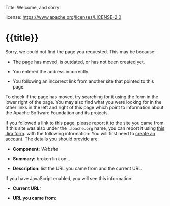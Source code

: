 Title: Welcome, and sorry!

license: https://www.apache.org/licenses/LICENSE-2.0

# {{title}}

Sorry, we could not find the page you requested. This may be because:

- The page has moved, is outdated, or has not been created yet.

- You entered the address incorrectly.

- You following an incorrect link from another site that pointed to this page.

To check if the page has moved, try searching for it using the
form in the lower right of the page. You may also find what you were
looking for in the other links in the left and right of this page which
point to information about the Apache Software Foundation and its projects.

If you followed a link to this page, please report it to the site you came
from. If this site was also under the `.apache.org` name, you can report it
using [this Jira
form](https://issues.apache.org/jira/secure/CreateIssueDetails!init.jspa?pid=10410&issuetype=1&priority=3&components=11708&summary=Broken+Link+on+...).
with the following information: You will first need to [create an
account](http://issues.apache.org/jira/secure/Signup!default.jspa). The
details you should provide are:

- **Component:**  *Website* 

- **Summary:** broken link on...

- **Description:** list the URL you came from and the current URL.

If you have JavaScript enabled, you will see this information:

- **Current URL:** <code><script type="text/javascript"
lang="javascript"></script></code>

- **URL you came from:** <code><script type="text/javascript"
lang="javascript"></script></code>
